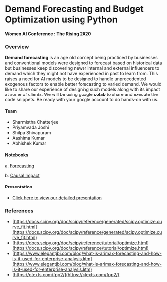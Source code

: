 # Demand Forecasting and Budget Optimization using Python
#### Women AI Conference : The Rising 2020

### Overview

**Demand forecasting** is an age old concept being practiced by businesses and conventional models were designed to forecast based on historical data but businesses keep discovering newer internal and external influencers to demand which they might not have experienced in past to learn from. This raises a need for AI models to be designed to handle unprecedented exogenous factors to enable better forecasting to varied demand. We would like to share our experience of designing such models along with its impact at some of clients. We will be using google **colab** to share and execute the code snippets. Be ready with your google account to do hands-on with us.

#### Team
* Sharmistha Chatterjee
* Priyamvada Joshi
* Shilpa Shivapuram
* Aashima Kumar
* Abhishek Kumar


#### Notebooks

   a. [Forecasting](https://colab.research.google.com/github/datacoe-publicissapient/risingai2020/blob/master/notebooks/RMSE_MAPE_Forecasting.ipynb?authuser=4)

   b. [Causal Impact](https://colab.research.google.com/github/datacoe-publicissapient/risingai2020/blob/master/notebooks/Causal_Impact.ipynb?authuser=4)


#### Presentation
- [Click here to view our detailed presentation](https://github.com/datacoe-publicissapient/risingai2020/blob/master/presentation.pdf)

### References
* [https://docs.scipy.org/doc/scipy/reference/generated/scipy.optimize.curve_fit.html](https://docs.scipy.org/doc/scipy/reference/generated/scipy.optimize.curve_fit.html)
* [https://docs.scipy.org/doc/scipy/reference/tutorial/optimize.html](https://docs.scipy.org/doc/scipy/reference/tutorial/optimize.html)
* [https://www.elegantjbi.com/blog/what-is-arimax-forecasting-and-how-is-it-used-for-enterprise-analysis.htm](https://www.elegantjbi.com/blog/what-is-arimax-forecasting-and-how-is-it-used-for-enterprise-analysis.htm)
* [https://otexts.com/fpp2/](https://otexts.com/fpp2/)
